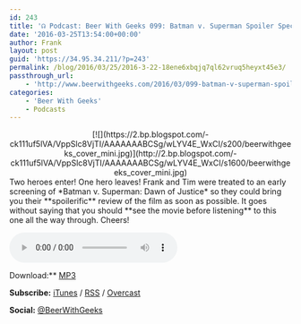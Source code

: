 ```yaml
---
id: 243
title: '☊ Podcast: Beer With Geeks 099: Batman v. Superman Spoiler Special'
date: '2016-03-25T13:54:00+00:00'
author: Frank
layout: post
guid: 'https://34.95.34.211/?p=243'
permalink: /blog/2016/03/25/2016-3-22-18ene6xbqjq7ql62vruq5heyxt45e3/
passthrough_url:
    - 'http://www.beerwithgeeks.com/2016/03/099-batman-v-superman-spoiler-special.html'
categories:
    - 'Beer With Geeks'
    - Podcasts
---
```


<div class="separator" style="clear: both; text-align: center;">[![](https://2.bp.blogspot.com/-ck111uf5lVA/VppSlc8VjTI/AAAAAAABCSg/wLYV4E_WxCI/s200/beerwithgeeks_cover_mini.jpg)](http://2.bp.blogspot.com/-ck111uf5lVA/VppSlc8VjTI/AAAAAAABCSg/wLYV4E_WxCI/s1600/beerwithgeeks_cover_mini.jpg)</div>Two heroes enter! One hero leaves! Frank and Tim were treated to an early screening of *Batman v. Superman: Dawn of Justice* so they could bring you their **spoilerific** review of the film as soon as possible. It goes without saying that you should **see the movie before listening** to this one all the way through. Cheers!

<audio controls="controls"><source src="http://www.podtrac.com/pts/redirect.mp3/archive.org/download/BwG099/BwG099.mp3" type="audio/mpeg"></source><embed height="80px" width="100px"></embed> Your browser does not support this audio</audio>  
  
Download:** [MP3](http://www.podtrac.com/pts/redirect.mp3/archive.org/download/BwG099/BwG099.mp3)  
  
**Subscribe:** [iTunes](https://itunes.apple.com/us/podcast/beer-with-geeks/id910485914?mt=2) / [RSS](http://feeds.feedburner.com/beerwithgeeks) / [Overcast](https://overcast.fm/itunes910485914/beer-with-geeks-a-geek-pop-culture-podcast)  
  
**Social:** [@BeerWithGeeks](https://twitter.com/beerwithgeeks)
